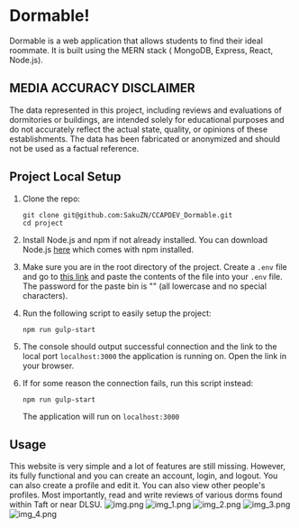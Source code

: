 # Dormable!

Dormable is a web application that allows students to find their ideal roommate. It is built using the MERN stack (
MongoDB, Express, React, Node.js).

## MEDIA ACCURACY DISCLAIMER

The data represented in this project, including reviews and evaluations of dormitories or buildings,
are intended solely for educational purposes and do not accurately reflect the actual state, quality, or opinions of
these establishments.
The data has been fabricated or anonymized and should not be used as a factual reference.

## Project Local Setup

1. Clone the repo:
    ```
    git clone git@github.com:SakuZN/CCAPDEV_Dormable.git
    cd project
    ```

2. Install Node.js and npm if not already installed. You can download Node.js [here](https://nodejs.org/en/download/)
   which comes with npm installed.

3. Make sure you are in the root directory of the project. Create a `.env` file and
   go to [this link](https://pastebin.com/chjvhT8S) and paste the contents of the file into your `.env` file.
   The password for the paste bin is "<nameOfOurCourse>_<nameOfOurProject>_<groupNumber>" (all lowercase and no special
   characters).

4. Run the following script to easily setup the project:
    ```
    npm run gulp-start
    ```

5. The console should output successful connection and the link
   to the local port `localhost:3000` the application is running on. Open the link in your browser.

6. If for some reason the connection fails, run this script instead:
    ```
    npm run gulp-start
    ```
   The application will run on `localhost:3000`

## Usage

This website is very simple and a lot of features are still missing.
However, its fully functional and you can create an account, login, and logout.
You can also create a profile and edit it. You can also view other people's profiles.
Most importantly, read and write reviews of various dorms found within Taft or near DLSU.
![img.png](img.png)
![img_1.png](img_1.png)
![img_2.png](img_2.png)
![img_3.png](img_3.png)
![img_4.png](img_4.png)
